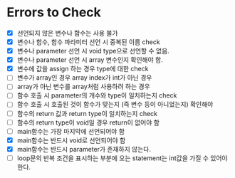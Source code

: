 # Errors to Check

- [x] 선언되지 않은 변수나 함수는 사용 불가
- [x] 변수나 함수, 함수 파라미터 선언 시 중복된 이름 check
- [x] 변수나 parameter 선언 시 void type으로 선언할 수 없음.
- [x] 변수나 parameter 선언 시 array 변수인지 확인해야 함.
- [x] 변수에 값을 assign 하는 경우 type에 대한 check
- [ ] 변수가 array인 경우 array index가 int가 아닌 경우
- [ ] array가 아닌 변수를 array처럼 사용하려 하는 경우
- [ ] 함수 호출 시 parameter의 개수와 type이 일치하는지 check
- [ ] 함수 호출 시 호출된 것이 함수가 맞는지 (즉 변수 등이 아니었는지) 확인해야
- [ ] 함수의 return 값과 return type이 일치하는지 check
- [ ] 함수의 return type이 void일 경우 return이 없어야 함
- [ ] main함수는 가장 마지막에 선언되어야 함
- [x] main함수는 반드시 void로 선언되어야 함
- [x] main함수는 반드시 parameter가 존재하지 않는다.
- [ ] loop문의 반복 조건을 표시하는 부분에 오는 statement는 int값을 가질 수 있어야 한다.
